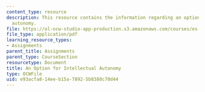 ```yaml
---
content_type: resource
description: This resource contains the information regarding an option for intellectual
  autonomy.
file: https://ol-ocw-studio-app-production.s3.amazonaws.com/courses/es-291-learning-seminar-experiments-in-education-spring-2003/e93acfa814eeb15a78925b8388c70d44_MITES_291S03_2b_ESG.pdf
file_type: application/pdf
learning_resource_types:
- Assignments
parent_title: Assignments
parent_type: CourseSection
resourcetype: Document
title: An Option for Intellectual Autonomy
type: OCWFile
uid: e93acfa8-14ee-b15a-7892-5b8388c70d44
---
```

